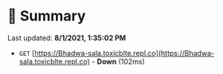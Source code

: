 # 📖 Summary
Last updated: **8/1/2021, 1:35:02 PM**

- `GET` [https://Bhadwa-sala.toxicblte.repl.co](https://Bhadwa-sala.toxicblte.repl.co) - **Down** (102ms)
